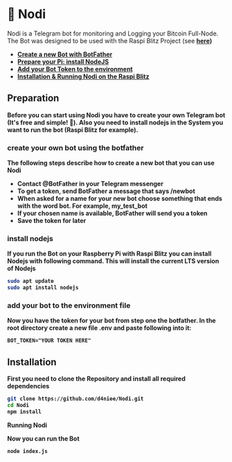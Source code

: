# 🤖 Nodi
Nodi is a Telegram bot for monitoring and Logging your Bitcoin Full-Node. The Bot was designed to be used with the Raspi Blitz Project (see <a href="https://github.com/raspiblitz/raspiblitz"><b>here<b></a>)

- <a href="https://github.com/d4niee/Nodi?tab=readme-ov-file#create-your-own-bot-using-the-botfather">Create a new Bot with BotFather</a>
- <a href="https://github.com/d4niee/Nodi?tab=readme-ov-file#install-nodejs">Prepare your Pi: install NodeJS</a>
- <a href="https://github.com/d4niee/Nodi?tab=readme-ov-file#add-your-bot-to-the-environment-file">Add your Bot Token to the environment</a>
- <a href="https://github.com/d4niee/Nodi?tab=readme-ov-file#installation">Installation & Running Nodi on the Raspi Blitz</a>

## Preparation

Before you can start using Nodi you have to create your own Telegram bot (It's free and simple! 🎉). Also you need to install nodejs in the System you want to run the bot (Raspi Blitz for example).

### create your own bot using the botfather

The following steps describe how to create a new bot that you can use Nodi

- Contact @BotFather in your Telegram messenger
- To get a token, send BotFather a message that says /newbot
- When asked for a name for your new bot choose something that ends with the word bot. For example, my_test_bot
- If your chosen name is available, BotFather will send you a token
- Save the token for later

### install nodejs

If you run the Bot on your Raspberry Pi with Raspi Blitz you can install Nodejs with following command. This will install the current LTS version of Nodejs
```bash
sudo apt update
sudo apt install nodejs
```

### add your bot to the environment file

Now you have the token for your bot from step one the botfather. In the root directory create a new file .env and paste following into it:
```env
BOT_TOKEN="YOUR TOKEN HERE"
```

## Installation

First you need to clone the Repository and install all required dependencies
```bash
git clone https://github.com/d4niee/Nodi.git
cd Nodi
npm install
```
Running Nodi

Now you can run the Bot
```bash
node index.js
```
